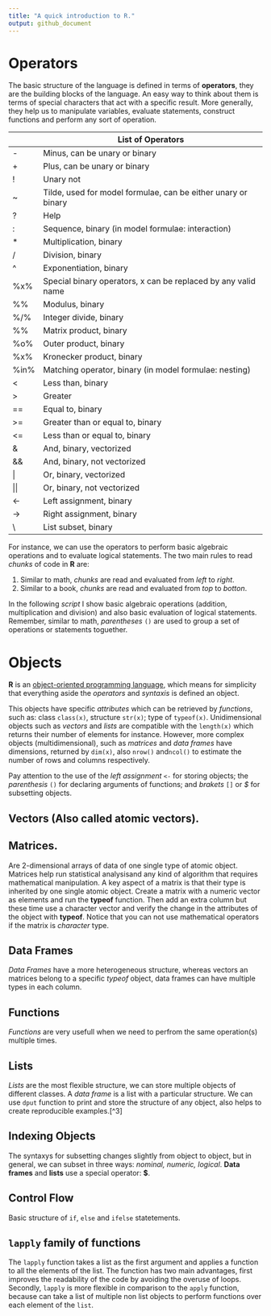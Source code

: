 ```yaml
---
title: "A quick introduction to R."
output: github_document
---
```


<!--  FORMAT: https://github.com/adam-p/markdown-here/wiki/Markdown-Cheatsheet -->

# Operators

The basic structure of the language is defined in terms of **operators**, they are the building blocks of the language. An easy way to think about them is terms of special characters that act with a specific result. More generally, they help us to manipulate variables, evaluate statements, construct functions and perform any sort of operation.

|      | List of Operators                                             |
|------|---------------------------------------------------------------|
| -    | Minus, can be unary or binary                                 |
| +    | Plus, can be unary or binary                                  |
| !    | Unary not                                                     |
| ~    | Tilde, used for model formulae, can be either unary or binary |
| ?    | Help                                                          |
| :    | Sequence, binary (in model formulae: interaction)             |
| \*   | Multiplication, binary                                        |
| /    | Division, binary                                              |
| ^    | Exponentiation, binary                                        |
| %x%  | Special binary operators, x can be replaced by any valid name |
| %%   | Modulus, binary                                               |
| %/%  | Integer divide, binary                                        |
| %%   | Matrix product, binary                                        |
| %o%  | Outer product, binary                                         |
| %x%  | Kronecker product, binary                                     |
| %in% | Matching operator, binary (in model formulae: nesting)        |
| <    | Less than, binary                                             |
| >    | Greater                                                       |
| ==   | Equal to, binary                                              |
| >=   | Greater than or equal to, binary                              |
| <=   | Less than or equal to, binary                                 |
| &    | And, binary, vectorized                                       |
| &&   | And, binary, not vectorized                                   |
| \|    | Or, binary, vectorized                                        |
| \|\|   | Or, binary, not vectorized                                    |
| <-   | Left assignment, binary                                       |
| ->   | Right assignment, binary                                      |
| \    | List subset, binary                                           |


For instance, we can use the operators to perform basic algebraic operations and to
evaluate logical statements. The two main rules to read *chunks* of code in **R** are:

1. Similar to math, *chunks* are read and evaluated from *left* to *right*.
2. Similar to a book, *chunks* are read and evaluated from *top* to *botton*.

In the following *script* I show basic algebraic operations (addition, multiplication and division) and also basic evaluation of logical statements. Remember, similar to math, *parentheses* `()` are used to group a set of operations or statements toguether.

<script src="https://gist.github.com/Wario84/dede4f20b6fedc920b696d81810dbe95.js"></script>

<!-- ``` -->
<!-- # Addition and Substraction -->
<!-- 1 + 5 -->
<!-- 1 - 7 -->

<!-- # Multiplication -->
<!-- 5 * 6 -->

<!-- # Division -->
<!-- 3 / 2 -->

<!-- # Powers -->
<!-- 4 ^ -1 -->

<!-- # Use of brackets -->
<!-- 4 / (6 * 6) * (2 - 4) -->

<!-- # Integer division -->
<!-- 6 %/% 4 -->

<!-- # Returns the remainder -->
<!-- 6 %% 4 -->

<!-- # Series -->
<!-- 4:7 -->

<!-- # Logical Statements -->
<!-- (TRUE == FALSE) == FALSE -->

<!-- (F == F) == T -->

<!-- 4 > 5 -->

<!-- 7 < 2 -->

<!-- (6 * 7) == (7 * 6) -->

<!-- c(2, 3) == c(3, 2) -->

<!-- c(3, 2) == c(3, 2) -->

<!-- (3 + 2) & (2 + 3) == 5 -->

<!-- # Vectorized: Evaluates element by element -->
<!-- c(2, 3, 4) | c(2, 3, 4) == c(2, 3, 4) -->

<!-- # Not vectorlized, outputs a single statement -->
<!-- c(2, 3, 4) || c(2, 3, 4) == c(2, 3, 4) -->

<!-- c(2, 3) %in% c(2, 4, 3) -->
<!-- ``` -->

# Objects

**R** is an [object-oriented programming language](https://adv-r.hadley.nz/oo.html), which means for simplicity that everything aside the *operators* and *syntaxis* is defined an object.

This objects have specific *attributes* which can be retrieved by *functions*, such as: class `class(x)`, structure `str(x)`; type of `typeof(x)`. Unidimensional objects such as *vectors* and *lists* are compatible with the `length(x)` which returns their number of elements for instance. However, more complex objects (multidimensional), such as *matrices* and *data frames* have dimensions, returned by `dim(x)`, also `nrow()` and`ncol()` to estimate the number of rows and columns respectively.

Pay attention to the use of the *left assignment* `<-` for storing objects; the *parenthesis* `()` for declaring arguments of functions; and *brakets* `[]` or *$* for subsetting objects. 

## Vectors (Also called atomic vectors).

<script src="https://gist.github.com/Wario84/cd415690520f05bce0c481320e040043.js"></script>


 <!-- ```r  -->

<!--  ### Vectors #### -->

<!-- # Empty vectors -->
<!-- z <- NULL -->
<!-- class(z) -->
<!-- length(z) -->
<!-- typeof(z) -->


<!-- # Numeric Vectors -->
<!-- a <- c('a' = 2.3, 'b' = 4) -->
<!-- a -->

<!-- a1 <- c(4, 7) -->
<!-- names(a1) <- c('a', 'b') -->
<!-- a1 -->

<!-- c <- c(NA, 6, -Inf) -->
<!-- class(a) -->
<!-- length(a) -->
<!-- typeof(a) -->


<!-- # Integers -->
<!-- b <- c(2L, 9L) -->
<!-- class(b) -->
<!-- length(b) -->
<!-- typeof(b) -->

<!-- # Logical -->
<!-- d <- c(T, F) -->
<!-- class(d) -->
<!-- typeof(d) -->

<!-- # Character -->
<!-- e <- c("A", 'B') -->
<!-- class(e) -->
<!-- typeof(e) -->

<!-- # Factor (Categorical Variable) -->
<!-- f <- factor(1:2) -->
<!-- levels(f) <- c('male', "female") -->
<!-- nlevels(f) -->
<!-- levels(f) -->
<!-- is.ordered(f) -->

<!-- g <- -->
<!-- factor(1:3, -->
<!-- labels = c('poor', 'good', 'excelent'), -->
<!-- ordered = T) -->
<!-- is.ordered(g) -->

<!--  ``` -->

## Matrices.
Are 2-dimensional arrays of data of one single type of atomic object. Matrices help run statistical analysisand any kind of algorithm that requires mathematical manipulation. A key aspect of a matrix is that their type is inherited by one single atomic object. Create a matrix with a numeric vector as elements and run the **typeof** function. Then add an extra column but these time use a character vector and verify the change in the attributes of the object with **typeof**. Notice that you can not use mathematical operators if the matrix is *character* type.


<script src="https://gist.github.com/Wario84/174663009414a06a689d112f9e1122e0.js"></script>

<!-- # USE RStudio with a Markdown document to comment multiple lines: ctrl + shift + c -->
<!-- ```r  -->
<!-- ### Matrices #### -->
<!-- # Basic -->
<!-- A <- matrix(1:9, ncol = 3, byrow = T) -->
<!-- class(A) -->
<!-- typeof(A) -->
<!-- # Add a column with character elements -->
<!-- Z <- matrix(c(1:9, LETTERS[1:3]), ncol = 4, byrow = T) -->
<!-- class(Z) -->
<!-- typeof(Z) -->
<!-- # Math operators don't work. -->
<!-- Z+Z -->
<!-- # Chance the elements of the matrix -->
<!-- A[upper.tri(A)] <- 1 -->
<!-- A[lower.tri(A)] <- 2 -->
<!-- diag(A) <- 3 -->
<!-- A -->
<!-- # Combining vectors by column -->
<!-- B <- cbind(2:0, 1:3, 0:2) -->
<!-- B -->
<!-- # Combining vectors by row -->
<!-- C <- rbind(1:3, 4:6, 7:9) -->
<!-- C -->
<!-- ### Basic Linear Algebra #### -->
<!-- # Vector Operations -->
<!-- 4 * a -->
<!-- (a) ^ -1 -->
<!-- a + a1 -->
<!-- # M. Transpose -->
<!-- t(A) -->
<!-- # M. Addition -->
<!-- A + B - C -->
<!-- # Dot Product -->
<!-- A %*% B -->
<!-- # Cross Product -->
<!-- t(A) %*% B == crossprod(A, B) -->
<!-- # Inverse -->
<!-- C <- matrix(c(39L, 8L, 71L, 72L, 54L, 42L, 76L, 77L, 15L), ncol = 3) -->
<!-- D <- solve(C) -->
<!-- C %*% D -->
<!-- round(C %*% D) -->
<!-- # Eigen values and vectors -->
<!-- eigen(C) -->
<!-- e <- eigen(C)$vector -->
<!-- v <- eigen(C)$value -->
<!-- C %*% e[, 1] == v[1] * e[, 1] -->
<!-- all.equal(as.vector(C %*% e[, 1]), v[1] * e[, 1]) -->
<!-- ``` -->

## Data Frames
*Data Frames* have a more heterogeneous structure, whereas vectors an matrices belong to a specific *typeof* object, data frames can have multiple types in each column.

<script src="https://gist.github.com/Wario84/c4febe856a8e8124f98c02a13477849d.js"></script>

<!-- ```r -->
<!-- ## Basic df -->
<!-- df <- -->
<!--   data.frame( -->
<!--   A = LETTERS[1:5], -->
<!--   B = factor(letters[1:5]), -->
<!--   C = 1L:5L, -->
<!--   D = c(2.4, 2, 3, 9, 7) -->
<!--   ) -->

<!--   # Dimension (Number of rows and columns) -->
<!--   dim(df) -->

<!--   # nb. of columns -->
<!--   ncol(df) -->
<!--   # nb. of rows -->
<!--   nrow(df) -->
<!--   # Structure -->
<!--   str(df) -->
<!--   # Class of each column -->
<!--   lapply(df, class) -->
<!--   # basic statistics -->
<!--   summary(df) -->
<!--   # Print head -->
<!--   head(df, 3) -->
<!--   # Print bottom -->
<!--   tail(df) -->
<!-- ## Bipartide Projection (Useful for networks) -->
<!-- #Other examples and benchmarks: https://goo.gl/v4ZbnM   -->
<!-- bp <- data.frame(papers=c(rep('A',3), rep('B', 2), 'C'), authors=c(1:3, 2:3, 4)) -->
<!-- bp   -->
<!-- # Incidence Matrix -->
<!-- py <- table(bp) -->
<!-- py -->
<!-- # Adjacency Matrix -->
<!-- py <- crossprod(py) -->
<!-- py -->
<!-- ``` -->

## Functions

*Functions* are very usefull when we need to perfrom the same operation(s) multiple times.

<script src="https://gist.github.com/Wario84/d04917a054eb17ac0869c295993b03d7.js"></script>

<!-- ```r  -->

<!-- # Write a naive funtion of degree from an adjacency matrix -->
<!-- n <- 5 -->
<!-- A <- matrix(sample(0:1, n * n, replace = T), ncol = n) -->
<!-- rownames(A) <- LETTERS[1:n] -->
<!-- colnames(A) <- LETTERS[1:n] -->
<!-- #remove loops -->
<!-- diag(A) <- 0 -->

<!-- s.degree <- function(x) { -->
<!-- n <- ncol(x) -->
<!-- d <- x %*% rep(1, n) -->
<!-- colnames(d) <- 'Degree' -->
<!-- d -->
<!-- } -->

<!-- s.degree(A) -->

<!-- ``` -->

## Lists

*Lists* are the most flexible structure, we can store multiple objects of different classes. A *data frame* is a list with a particular structure. We can use `dput` function to print and store the structure of any object, also helps to create reproducible examples.[^3]

<script src="https://gist.github.com/Wario84/6306f9d675c6a90e038ae3f67f77b484.js"></script>

<!-- # Print the structure of the df -->
<!-- dput(df) -->

<!-- #Store a vector, matrix, data.frame, function and a list together -->
<!-- s <- list(c(1:3)) -->
<!-- l <- list( -->
<!--   factor = f, -->
<!--   matrix = A, -->
<!--   data.frame = df, -->
<!--   list = s) -->

<!-- # Structure   -->
<!-- str(l) -->

<!-- # Class of each element of a list. -->
<!-- lapply(l, class) -->


## Indexing Objects

The syntaxys for subsetting changes slightly from object to object, but
in general, we can subset in three ways: *nominal, numeric, logical*.
**Data frames** and **lists** use a special operator: **\$**.

<script src="https://gist.github.com/Wario84/f7e48eb4754f40c3e87ce55aaf61586b.js"></script>

<!-- ```r -->
<!-- ### Nominal #### -->
<!-- ## vectors ## -->
<!-- names(a) -->
<!-- a['a'] -->
<!-- a['b'] -->

<!-- ## matrices ## -->
<!-- A[c('A', 'C'), c('D', 'E')] -->

<!-- ## data.frames ## -->
<!-- df[c('A', 'D')] -->

<!-- ## list ## -->
<!-- l[c('factor', 'matrix')] -->

<!-- ### Numeric #### -->

<!-- ## vectors ## -->
<!-- a[1] -->

<!-- ## matrices ## -->
<!-- A[2:3, 4] -->

<!-- ## data.frames ## -->
<!-- df[1:5, 2:3] -->

<!-- ## list ## -->
<!-- # The matrix -->
<!-- l[2] -->
<!-- # Carefull, this is still a list -->
<!-- class(l[2]) -->
<!-- # To get the matrix, we use double brakets -->
<!-- class(l[[2]]) -->
<!-- # The second column of the matrix -->
<!-- l[[2]][, 2] -->

<!-- ### Logical #### -->

<!-- ## vectors ## -->
<!-- a[c(TRUE, FALSE)] -->

<!-- ## matrices ## -->
<!-- A[upper.tri(A)] -->

<!-- ## data.frames ## -->
<!-- df[, c(rep(FALSE, 3), TRUE)] -->

<!-- ## list ## -->
<!-- # Extract the data.frame -->
<!-- l[unlist(lapply(l, class)) == 'data.frame'] -->

<!-- ### Combinations ### -->
<!-- A[2:3, c('C', 'D')] -->

<!-- ### Special OP #### -->
<!-- #Subset a Column -->
<!-- df$A -->
<!-- #Subset the df in a list, an print column D -->
<!-- l$data.frame$C -->
<!-- l$matrix[,4] -->
<!-- ``` -->

## Control Flow

Basic structure of `if`, `else` and `ifelse` statetements.

<script src="https://gist.github.com/Wario84/05c739c815f793ffed9ad7ccbff7fb14.js"></script>

<!-- ```r -->
<!-- condition <- 7 -->
<!-- if (condition == 7) { -->
<!--   print('Yes it is...') -->
<!-- } -->

<!-- ## Is the graph connected? -->
<!-- # A graph is connected if there is a path between every pair of vertices. -->
<!-- # If degree > 0 for every vertex the graph is connected -->
<!-- diag(py) <- 0 -->

<!-- is.connected <- function(am) { -->
<!--   d <- s.degree(am) -->
<!--   if (all(d > 0)) { -->
<!--     print('Graph is connected') -->
<!--   } else{ -->
<!--     print('Graph is disconnected') -->
<!--   }} -->

<!-- py -->
<!-- is.connected(py) -->

<!-- ## Evaluate multiple conditions (and, or) -->
<!-- #Check if the am has multiple edges or loops, -->
<!-- #then, simplify before computing degree. -->

<!-- is.sim_multi <- function(am) { -->
<!--   #check for multiple edges -->
<!--   mult.ed <- any(am > 1) -->
<!--   #check for loops -->
<!--   loops <- sum(diag(am)) != 0 -->
<!--   type <- c('The graph has:', 'multi edges', 'and loops.') -->
<!--   if (mult.ed | loops) { -->
<!--     am[am > 1] <- 1 -->
<!--     diag(am) <- 0 -->
<!--     print(paste(type[c(T, mult.ed,  loops)], collapse = " ")) -->
<!--   } else { -->
<!--     print("The graph is simple") -->
<!--   } -->
<!-- } -->

<!-- is.sim_multi(B) -->
<!-- is.sim_multi(A) -->


<!-- # Count the number of edges, and vertices, if edges > vertices, count edges -->
<!-- # and print, if else, edges < vertices, count vertices, and print -->
<!-- # else, print equal -->
<!-- no.ver.edges <- function(am) { -->
<!--   #vertices -->
<!--   v <- ncol(am) -->
<!--   #edges -->
<!--   e <- sum(am > 0) -->
<!--   if (e > v) { -->
<!--     print(paste('Edges:', e)) -->
<!--   } else if (e < v) { -->
<!--     print(paste('Vertices:', v)) -->
<!--   } else{ -->
<!--     paste('Vertices and Edges:', v) -->
<!--   } -->
<!-- } -->

<!-- no.ver.edges(A) -->
<!-- no.ver.edges(B) -->


<!-- #### ifelse function #### -->
<!-- #if else function is very efficient but it's partially vectorize: -->
<!-- # Its output is the same length as input. -->

<!-- #The input is a vector of three(one is false) -->
<!-- c(4, 5, 7) > c(3, 9, 6) -->

<!-- # if else evaluates as any() -->
<!-- ifelse(4>7, "YES", "NO") -->
<!-- length(4>7) -->
<!-- ifelse(7>4, "YES", "NO") -->

<!-- ifelse(c(4, 5, 7) > c(3, 9, 6), 'YES', 'NO') -->
<!-- any(c(4, 5, 7) > c(3, 9, 6)) -->

<!-- # if else can be nested and the syntax it's tricky but efficient. -->
<!-- is.sym <- -->
<!--   function(am) { -->
<!--     ifelse(ncol(am) != nrow(am), -->
<!--            'Not symmetric', -->
<!--            ifelse(all(am[upper.tri(am)] == am[lower.tri(am)]), 'Symmetric', 'Squared')) -->
<!--   } -->
<!-- A -->
<!-- is.sym(A) -->
<!-- B[3, 2] <- 1 -->
<!-- B -->
<!-- is.sym(B) -->
<!-- ``` -->

## `lapply` family of functions

The `lapply` function takes a list as the first argument and applies a
function to all the elements of the list. The function has two main
advantages, first improves the readability of the code by avoiding the
overuse of loops. Secondly, `lapply` is more flexible in comparison to
the `apply` function, because can take a list of multiple non list
objects to perform functions over each element of the `list`.

<script src="https://gist.github.com/Wario84/641b9b04471e5ffd0cf817d323ac9cec.js"></script>

<!-- ```r -->
<!-- # Example of sum all the columns of a matrix -->
<!-- ma <- matrix(sample(1:100,25), ncol = 5, nrow = 5) -->

<!-- # Using a loop -->
<!-- col.cum <- vector('numeric', length = 0) -->
<!-- for(c in 1:ncol(ma)){col.cum <- c(col.cum, sum(ma[,c])) } -->
<!--   # Using the apply function -->
<!-- apply(ma,2,sum)==col.cum -->

<!-- # Example of sum each row of a matrix -->
<!-- # Using a loop -->
<!-- row.cum <- vector('numeric', length = 0) -->
<!-- for(r in 1:ncol(ma)){row.cum <- c(row.cum, sum(ma[r,])) } -->
<!--   # Using the apply function -->
<!-- apply(ma,1,sum)==row.cum -->
<!--   # Using linear algebra (For simpler functions is better to use linear algebra) -->
<!-- apply(ma,1,sum)==row.cum&c(ma%*%rep(1,ncol(ma))) -->

<!--  # Example, how many times a string [A-] appears in a column? -->
<!-- ma <- matrix(replicate(5, sample(LETTERS[1:10],5)), ncol = 5, nrow = 5, byrow = TRUE) -->
<!-- lvls <- unique(c(ma)) -->
<!-- apply(ma,2,function(x) {  -->
<!--   table(factor(x,levels=lvls)) -->
<!-- }) -->
<!-- ``` -->
